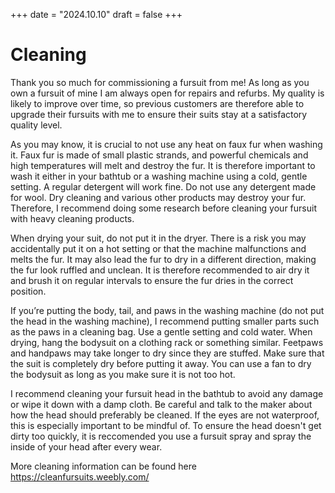 +++
date = "2024.10.10"
draft = false 
+++

# Cleaning

Thank you so much for commissioning a fursuit from me! As long as you own a fursuit of mine I am always open for repairs and refurbs. My quality is likely to improve over time, so previous customers are therefore able to upgrade their fursuits with me to ensure their suits stay at a satisfactory quality level. 

As you may know, it is crucial to not use any heat on faux fur when washing it. Faux fur is made of small plastic strands, and powerful chemicals and high temperatures will melt and destroy the fur. It is therefore important to wash it either in your bathtub or a washing machine using a cold, gentle setting. A regular detergent will work fine. Do not use any detergent made for wool. Dry cleaning and various other products may destroy your fur. Therefore, I recommend doing some research before cleaning your fursuit with heavy cleaning products. 

When drying your suit, do not put it in the dryer. There is a risk you may accidentally put it on a hot setting or that the machine malfunctions and melts the fur. It may also lead the fur to dry in a different direction, making the fur look ruffled and unclean. It is therefore recommended to air dry it and brush it on regular intervals to ensure the fur dries in the correct position. 

If you’re putting the body, tail, and paws in the washing machine (do not put the head in the washing machine), I recommend putting smaller parts such as the paws in a cleaning bag. Use a gentle setting and cold water. When drying, hang the bodysuit on a clothing rack or something similar. Feetpaws and handpaws may take longer to dry since they are stuffed. Make sure that the suit is completely dry before putting it away. You can use a fan to dry the bodysuit as long as you make sure it is not too hot. 

I recommend cleaning your fursuit head in the bathtub to avoid any damage or wipe it down with a damp cloth. Be careful and talk to the maker about how the head should preferably be cleaned. If the eyes are not waterproof, this is especially important to be mindful of. To ensure the head doesn't get dirty too quickly, it is reccomended you use a fursuit spray and spray the inside of your head after every wear. 

More cleaning information can be found here https://cleanfursuits.weebly.com/